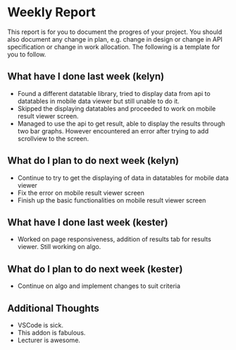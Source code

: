 # Weekly Report

This report is for you to document the progres of your project. You should also document any change in plan, e.g. change in design or change in API specification or change in work allocation. The following is a template for you to follow.

## What have I done last week (kelyn)

-   Found a different datatable library, tried to display data from api to datatables in mobile data viewer but still unable to do it.
-   Skipped the displaying datatables and proceeded to work on mobile result viewer screen.
-   Managed to use the api to get result, able to display the results through two bar graphs. However encountered an error after trying to add scrollview to the screen.

## What do I plan to do next week (kelyn)

-   Continue to try to get the displaying of data in datatables for mobile data viewer
-   Fix the error on mobile result viewer screen
-   Finish up the basic functionalities on mobile result viewer screen

## What have I done last week (kester)

-   Worked on page responsiveness, addition of results tab for results viewer. Still working on algo.

## What do I plan to do next week (kester)

-   Continue on algo and implement changes to suit criteria

## Additional Thoughts

-   VSCode is sick.
-   This addon is fabulous.
-   Lecturer is awesome.
